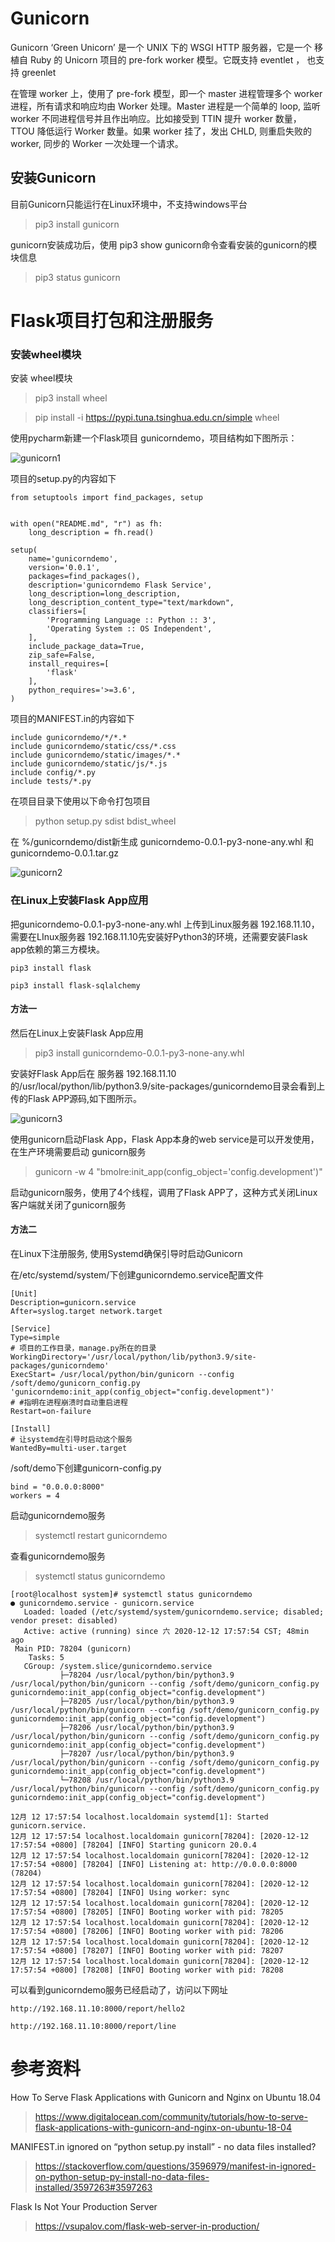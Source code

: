 # Gunicorn

Gunicorn ‘Green Unicorn’ 是一个 UNIX 下的 WSGI HTTP 服务器，它是一个 移植自 Ruby 的 Unicorn 项目的 pre-fork worker 模型。它既支持 eventlet ， 也支持 greenlet

在管理 worker 上，使用了 pre-fork 模型，即一个 master 进程管理多个 worker 进程，所有请求和响应均由 Worker 处理。Master 进程是一个简单的 loop, 监听 worker 不同进程信号并且作出响应。比如接受到 TTIN 提升 worker 数量，TTOU 降低运行 Worker 数量。如果 worker 挂了，发出 CHLD, 则重启失败的 worker, 同步的 Worker 一次处理一个请求。


## 安装Gunicorn
目前Gunicorn只能运行在Linux环境中，不支持windows平台

> pip3 install gunicorn

gunicorn安装成功后，使用 pip3 show gunicorn命令查看安装的gunicorn的模块信息
> pip3 status gunicorn


# Flask项目打包和注册服务



### 安装wheel模块

安装 wheel模块

>  pip3 install wheel



> pip install -i https://pypi.tuna.tsinghua.edu.cn/simple wheel



使用pycharm新建一个Flask项目 gunicorndemo，项目结构如下图所示：

![gunicorn1](.\images\gunicorn1.jpg)




项目的setup.py的内容如下

```	
from setuptools import find_packages, setup


with open("README.md", "r") as fh:
    long_description = fh.read()

setup(
    name='gunicorndemo',
    version='0.0.1',
    packages=find_packages(),
    description='gunicorndemo Flask Service',
    long_description=long_description,
    long_description_content_type="text/markdown",
    classifiers=[
        'Programming Language :: Python :: 3',
        'Operating System :: OS Independent',
    ],
    include_package_data=True,
    zip_safe=False,
    install_requires=[
        'flask'
    ],
    python_requires='>=3.6',
)
```

项目的MANIFEST.in的内容如下

```	
include gunicorndemo/*/*.*
include gunicorndemo/static/css/*.css
include gunicorndemo/static/images/*.*
include gunicorndemo/static/js/*.js
include config/*.py
include tests/*.py
```

在项目目录下使用以下命令打包项目

> python setup.py sdist bdist_wheel



在 %/gunicorndemo/dist新生成 gunicorndemo-0.0.1-py3-none-any.whl 和 gunicorndemo-0.0.1.tar.gz

![gunicorn2](.\images\gunicorn2.jpg)



### 在Linux上安装Flask App应用



把gunicorndemo-0.0.1-py3-none-any.whl 上传到Linux服务器 192.168.11.10，需要在LInux服务器 192.168.11.10先安装好Python3的环境，还需要安装Flask app依赖的第三方模块。

```
pip3 install flask 

pip3 install flask-sqlalchemy
```



#### 方法一  

然后在Linux上安装Flask App应用

> pip3 install gunicorndemo-0.0.1-py3-none-any.whl



安装好Flask App后在 服务器 192.168.11.10的/usr/local/python/lib/python3.9/site-packages/gunicorndemo目录会看到上传的Flask APP源码,如下图所示。

![gunicorn3](.\images\gunicorn3.jpg)



使用gunicorn启动Flask App，Flask App本身的web service是可以开发使用，在生产环境需要启动 gunicorn服务

> gunicorn -w 4 "bmolre:init_app(config_object='config.development')"



启动gunicorn服务，使用了4个线程，调用了Flask APP了，这种方式关闭Linux客户端就关闭了gunicorn服务



#### 方法二

在Linux下注册服务, 使用Systemd确保引导时启动Gunicorn

在/etc/systemd/system/下创建gunicorndemo.service配置文件

```
[Unit]
Description=gunicorn.service
After=syslog.target network.target

[Service]
Type=simple
# 项目的工作目录，manage.py所在的目录
WorkingDirectory='/usr/local/python/lib/python3.9/site-packages/gunicorndemo'
ExecStart= /usr/local/python/bin/gunicorn --config /soft/demo/gunicorn_config.py 'gunicorndemo:init_app(config_object="config.development")'
# #指明在进程崩溃时自动重启进程
Restart=on-failure

[Install]
# 让systemd在引导时启动这个服务
WantedBy=multi-user.target
```



/soft/demo下创建gunicorn-config.py

```
bind = "0.0.0.0:8000"
workers = 4
```



启动gunicorndemo服务

> systemctl restart gunicorndemo

查看gunicorndemo服务

> systemctl status gunicorndemo

```
[root@localhost system]# systemctl status gunicorndemo
● gunicorndemo.service - gunicorn.service
   Loaded: loaded (/etc/systemd/system/gunicorndemo.service; disabled; vendor preset: disabled)
   Active: active (running) since 六 2020-12-12 17:57:54 CST; 48min ago
 Main PID: 78204 (gunicorn)
    Tasks: 5
   CGroup: /system.slice/gunicorndemo.service
           ├─78204 /usr/local/python/bin/python3.9 /usr/local/python/bin/gunicorn --config /soft/demo/gunicorn_config.py gunicorndemo:init_app(config_object="config.development")
           ├─78205 /usr/local/python/bin/python3.9 /usr/local/python/bin/gunicorn --config /soft/demo/gunicorn_config.py gunicorndemo:init_app(config_object="config.development")
           ├─78206 /usr/local/python/bin/python3.9 /usr/local/python/bin/gunicorn --config /soft/demo/gunicorn_config.py gunicorndemo:init_app(config_object="config.development")
           ├─78207 /usr/local/python/bin/python3.9 /usr/local/python/bin/gunicorn --config /soft/demo/gunicorn_config.py gunicorndemo:init_app(config_object="config.development")
           └─78208 /usr/local/python/bin/python3.9 /usr/local/python/bin/gunicorn --config /soft/demo/gunicorn_config.py gunicorndemo:init_app(config_object="config.development")

12月 12 17:57:54 localhost.localdomain systemd[1]: Started gunicorn.service.
12月 12 17:57:54 localhost.localdomain gunicorn[78204]: [2020-12-12 17:57:54 +0800] [78204] [INFO] Starting gunicorn 20.0.4
12月 12 17:57:54 localhost.localdomain gunicorn[78204]: [2020-12-12 17:57:54 +0800] [78204] [INFO] Listening at: http://0.0.0.0:8000 (78204)
12月 12 17:57:54 localhost.localdomain gunicorn[78204]: [2020-12-12 17:57:54 +0800] [78204] [INFO] Using worker: sync
12月 12 17:57:54 localhost.localdomain gunicorn[78204]: [2020-12-12 17:57:54 +0800] [78205] [INFO] Booting worker with pid: 78205
12月 12 17:57:54 localhost.localdomain gunicorn[78204]: [2020-12-12 17:57:54 +0800] [78206] [INFO] Booting worker with pid: 78206
12月 12 17:57:54 localhost.localdomain gunicorn[78204]: [2020-12-12 17:57:54 +0800] [78207] [INFO] Booting worker with pid: 78207
12月 12 17:57:54 localhost.localdomain gunicorn[78204]: [2020-12-12 17:57:54 +0800] [78208] [INFO] Booting worker with pid: 78208
```

可以看到gunicorndemo服务已经启动了，访问以下网址

```
http://192.168.11.10:8000/report/hello2

http://192.168.11.10:8000/report/line
```



# 参考资料

How To Serve Flask Applications with Gunicorn and Nginx on Ubuntu 18.04

> https://www.digitalocean.com/community/tutorials/how-to-serve-flask-applications-with-gunicorn-and-nginx-on-ubuntu-18-04


MANIFEST.in ignored on “python setup.py install” - no data files installed?

> https://stackoverflow.com/questions/3596979/manifest-in-ignored-on-python-setup-py-install-no-data-files-installed/3597263#3597263


Flask Is Not Your Production Server
> https://vsupalov.com/flask-web-server-in-production/




